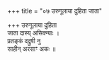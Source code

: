 +++
title = "०७ उरुगूलाया दुहिता जाता"

+++
उरुगूलाया दुहिता  
जाता दास्य् असिक्न्याः ।  
प्रतङ्कं दद्रुषी नु  
साहीन् अरसाꣳ अकः ॥